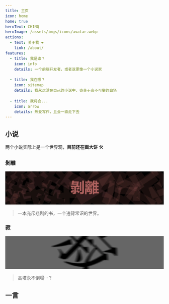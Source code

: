 ```yaml
---
title: 主页
icon: home
home: true
heroText: CHINQ
heroImage: /assets/imgs/icons/avatar.webp
actions:
  - text: 关于我 ❤️
    link: /about/
features:
  - title: 我是谁？
    icon: info
    details: 一个前端开发者，或者说更像一个小说家

  - title: 我在哪？
    icon: sitemap
    details: 我永远活在自己的小说中，寄身于高不可攀的白塔

  - title: 我将会...
    icon: arrow
    details: 热爱写作，且会一直走下去
---
```


## 小说

两个小说实际上是一个世界观，**目前还在画大饼** 🛠️

### 剝離

[![undefined_banner](/assets/imgs/novels/undefined_banner.webp)](/novels/undefined.md)

> 一本充斥悲剧的书，一个违背常识的世界。

### 寂 <Badge type='tip' text='WIP' vertical='top' />

[![silent_banner](/assets/imgs/novels/silent_banner.webp)](/novels/silent.md)

> 高塔永不倒塌···？

## 一言

<hitokoto />
